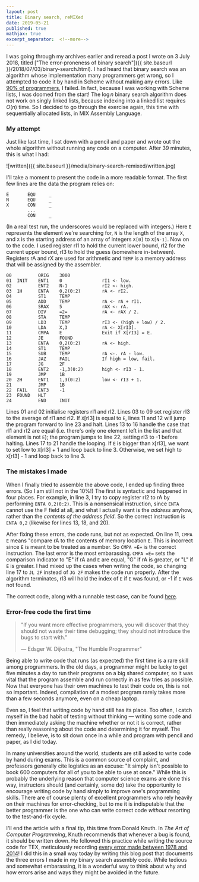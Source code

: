 ```yaml
---
layout: post
title: Binary search, reMIXed
date: 2019-05-21
published: true
mathjax: true
excerpt_separator:  <!--more-->
---
```


I was going through my archives earlier and reread a post I wrote on 3 July 2018, titled ["The error-proneness of binary search"]({{ site.baseurl }}/2018/07/03/binary-search.html). I had heard that binary search was an algorithm whose implementation many programmers get wrong, so I attempted to code it by hand in Scheme without making any errors. Like [90% of programmers](https://reprog.wordpress.com/2010/04/19/are-you-one-of-the-10-percent/), I failed. In fact, because I was working with Scheme lists,  I was doomed from the start! The $\log n$ binary search algorithm does not work on singly linked lists, because indexing into a linked list requires $O(n)$ time. So I decided to go through the exercise again, this time with sequentially allocated lists, in MIX Assembly Language.
<!--more-->

### My attempt

Just like last time, I sat down with a pencil and paper and wrote out the whole algorithm without running any code on a computer. After 39 minutes, this is what I had:

![written]({{ site.baseurl }}/media/binary-search-remixed/written.jpg)

I'll take a moment to present the code in a more readable format. The first few lines are the data the program relies on:

```
E       EQU     _
N       EQU     _
X       CON     _
        ...
        CON     _
```

(In a real test run, the underscores would be replaced with integers.) Here `E` represents the element we're searching for, `N` is the length of the array `X`, and `X` is the starting address of an array of integers `X[0]` to `X[N-1]`. Now on to the code. I used register rI1 to hold the current lower bound, rI2 for the current upper bound, rI3 to hold the guess (somewhere in-between). Registers rA and rX are used for arithmetic and `TEMP` is a memory address that will be assigned by the assembler.

```
00          ORIG    3000
01  INIT    ENT1    0               rI1 <- low.
02          ENT2    N-1             rI2 <- high.
03  1H      ENTA    0,2(0:2)        rA <- rI2.
04          ST1     TEMP
05          ADD     TEMP            rA <- rA + rI1.
06          SRAX    5               rAX <- rA.
07          DIV     =2=             rA <- rAX / 2.
08          STA     TEMP
09          LD3     TEMP            rI3 <- (high + low) / 2.
10          LDA     X,3             rA <- X[rI3].
11          CMPA    E               Exit if X[rI3] = E.
12          JE      FOUND
13          ENTA    0,2(0:2)        rA <- high.
14          ST1     TEMP
15          SUB     TEMP            rA <-. rA - low.
16          JAZ     FAIL            If high = low, fail.
17          JG      2F
18          ENT2    -1,3(0:2)       high <- rI3 - 1.
19          JMP     1B
20  2H      ENT1    1,3(0:2)        low <- rI3 + 1.
21          JMP     1B
22  FAIL    ENT3    -1
23  FOUND   HLT
24          END     INIT
```

Lines 01 and 02 initialise registers rI1 and rI2. Lines 03 to 09 set register rI3 to the average of rI1 and rI2. If `X`[rI3] is equal to `E`, lines 11 and 12 will jump the program forward to line 23 and halt. Lines 13 to 16 handle the case that rI1 and rI2 are equal (i.e. there's only one element left in the list and that element is not `E`); the program jumps to line 22, setting rI3 to -1 before halting. Lines 17 to 21 handle the looping. If `E` is bigger than `X`[rI3], we want to set low to `X`[rI3] + 1 and loop back to line 3. Otherwise, we set high to `X`[rI3] - 1 and loop back to line 3.

### The mistakes I made

When I finally tried to assemble the above code, I ended up finding three errors. (So I am still not in the 10%!) The first is syntactic and happened in four places. For example, in line 3, I try to copy register rI2 to rA by performing `ENTA 0,2(0:2)`. This is a nonsensical instruction, since `ENTA` cannot use the F field at all, and what I actually want is the _address_ anyhow, rather than the _contents of the address field_. So the correct instruction is `ENTA 0,2` (likewise for lines 13, 18, and 20).  

After fixing these errors, the code runs, but not as expected. On line 11, `CMPA E` means "compare rA to the contents of memory location `E`. This is incorrect since `E` is meant to be treated as a number. So `CMPA =E=` is the correct instruction. The last error is the most embarassing. `CMPA =E=` sets the comparison indicator to "E" if rA and `E` are equal, "G" if rA is greater, or "L" if `E` is greater. I had mixed up the cases when writing the code, so changing line 17 to `JL 2F` instead of `JG 2F` makes the code run properly. After the algorithm terminates, rI3 will hold the index of `E` if `E` was found, or -1 if `E` was not found.

The correct code, along with a runnable test case, can be found [here](https://github.com/marcelgoh/misc-programs/blob/master/mix/binary_search.mixal).

### Error-free code the first time

> "If you want more effective programmers, you will discover that they should not waste their time debugging; they should not introduce the bugs to start with."
>
> &mdash; Edsger W. Dijkstra, "The Humble Programmer"

Being able to write code that runs (as expected) the first time is a rare skill among programmers. In the old days, a programmer might be lucky to get five minutes a day to run their programs on a big shared computer, so it was vital that the program assemble and run correctly in as few tries as possible. Now that everyone has their own machines to test their code on, this is not so important. Indeed, compilation of a modest program rarely takes more than a few seconds anymore, even on a cheap laptop.  

Even so, I feel that writing code by hand still has its place. Too often, I catch myself in the bad habit of testing without thinking &mdash; writing some code and then immediately asking the machine whether or not it is correct, rather than really reasoning about the code and determining it for myself. The remedy, I believe, is to sit down once in a while and program with pencil and paper, as I did today.  

In many universities around the world, students are still asked to write code by hand during exams. This is a common source of complaint, and professors generally cite logistics as an excuse: "It simply isn't possible to book 600 computers for all of you to be able to use at once." While this is probably the underlying reason that computer science exams are done this way, instructors should (and certainly, some do) take the opportunity to encourage writing code by hand simply to improve one's programming skills. There are of course plenty of excellent programmers who rely heavily on their machines for error-checking, but to me it is indisputable that the better programmer is the one who can write correct code _without_ resorting to the test-and-fix cycle.  

I'll end the article with a final tip, this time from Donald Knuth. In _The Art of Computer Programming_, Knuth recommends that whenever a bug is found, it should be written down. He followed this practice while writing the source code for TEX, meticulously recording [every error made between 1978 and 2014](http://texdoc.net/texmf-dist/doc/generic/knuth/errata/errorlog.pdf)! I did this in a small way today by writing this blog post that documents the three errors I made in my binary search assembly code. While tedious and somewhat embarassing, it is a wonderful way to think about why and how errors arise and ways they might be avoided in the future.